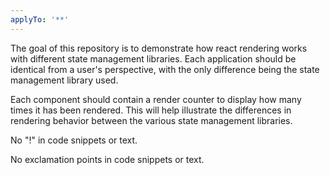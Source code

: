 ```yaml
---
applyTo: '**'
---
```

The goal of this repository is to demonstrate how react rendering works with different state management libraries. Each application should be identical from a user's perspective, with the only difference being the state management library used.

Each component should contain a render counter to display how many times it has been rendered. This will help illustrate the differences in rendering behavior between the various state management libraries.

No "!" in code snippets or text.

No exclamation points in code snippets or text.